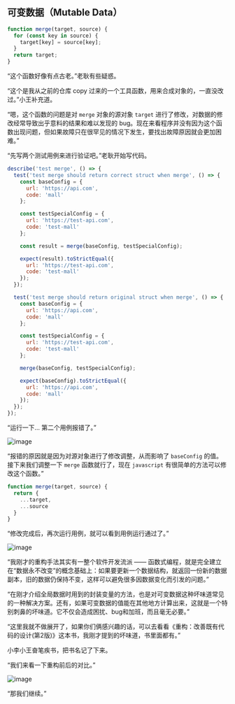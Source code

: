## 可变数据（Mutable Data）

```js
function merge(target, source) {
  for (const key in source) {
    target[key] = source[key];
  }
  return target;
}
```

“这个函数好像有点古老。”老耿有些疑惑。

“这个是我从之前的仓库 copy 过来的一个工具函数，用来合成对象的，一直没改过。”小王补充道。

“嗯，这个函数的问题是对 `merge` 对象的源对象 `target` 进行了修改，对数据的修改经常导致出乎意料的结果和难以发现的 bug。现在来看程序并没有因为这个函数出现问题，但如果故障只在很罕见的情况下发生，要找出故障原因就会更加困难。”

“先写两个测试用例来进行验证吧。”老耿开始写代码。

```js
describe('test merge', () => {
  test('test merge should return correct struct when merge', () => {
    const baseConfig = {
      url: 'https://api.com',
      code: 'mall'
    };

    const testSpecialConfig = {
      url: 'https://test-api.com',
      code: 'test-mall'
    };

    const result = merge(baseConfig, testSpecialConfig);

    expect(result).toStrictEqual({
      url: 'https://test-api.com',
      code: 'test-mall'
    });
  });

  test('test merge should return original struct when merge', () => {
    const baseConfig = {
      url: 'https://api.com',
      code: 'mall'
    };

    const testSpecialConfig = {
      url: 'https://test-api.com',
      code: 'test-mall'
    };

    merge(baseConfig, testSpecialConfig);

    expect(baseConfig).toStrictEqual({
      url: 'https://api.com',
      code: 'mall'
    });
  });
});
```

“运行一下... 第二个用例报错了。”

![image](http://shadows-mall.oss-cn-shenzhen.aliyuncs.com/images/assets/common/Xnip2021-06-09_08-32-59.jpg)

“报错的原因就是因为对源对象进行了修改调整，从而影响了 `baseConfig` 的值。接下来我们调整一下 `merge` 函数就行了，现在 `javascript` 有很简单的方法可以修改这个函数。”

```js
function merge(target, source) {
  return {
    ...target,
    ...source
  }
}
```

“修改完成后，再次运行用例，就可以看到用例运行通过了。”

![image](http://shadows-mall.oss-cn-shenzhen.aliyuncs.com/images/assets/common/Xnip2021-06-09_08-38-56.jpg)

“我刚才的重构手法其实有一整个软件开发流派 —— 函数式编程，就是完全建立在“数据永不改变”的概念基础上：如果要更新一个数据结构，就返回一份新的数据副本，旧的数据仍保持不变，这样可以避免很多因数据变化而引发的问题。”

“在刚才介绍全局数据时用到的封装变量的方法，也是对可变数据这种坏味道常见的一种解决方案。还有，如果可变数据的值能在其他地方计算出来，这就是一个特别刺鼻的坏味道。它不仅会造成困扰、bug和加班，而且毫无必要。”

“这里我就不做展开了，如果你们俩感兴趣的话，可以去看看《重构：改善既有代码的设计(第2版)》这本书，我刚才提到的坏味道，书里面都有。”

小李小王奋笔疾书，把书名记了下来。

“我们来看一下重构前后的对比。”

![image](http://shadows-mall.oss-cn-shenzhen.aliyuncs.com/images/assets/common/Xnip2021-06-14_09-26-45.jpg)

“那我们继续。”